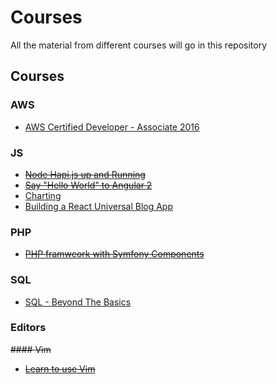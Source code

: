 # Courses
All the material from different courses will go in this repository

## Courses
### AWS
- [AWS Certified Developer - Associate 2016](https://www.udemy.com/aws-certified-developer-associate)

### JS
- ~~[Node Hapi.js up and Running](https://egghead.io/lessons/node-js-hapi-js-up-and-running?series=introduction-to-node-servers-with-hapi-js)~~
- ~~[Say "Hello World" to Angular 2](https://egghead.io/lessons/angular-2-say-hello-world-to-angular-2?series=angular-2-fundamentals)~~
- [Charting](https://laracasts.com/series/charting-and-you)
- [Building a React Universal Blog App](http://www.sitepoint.com/building-a-react-universal-blog-app-a-step-by-step-guide/)

### PHP
- ~~[PHP framweork with Symfony Components](http://www.sitepoint.com/build-php-framework-symfony-components/)~~

### SQL
- [SQL - Beyond The Basics](https://www.udemy.com/sql-beyond-the-basics/learn)

### Editors
~~#### Vim~~
- ~~[Learn to use Vim](https://egghead.io/series/learn-to-use-vim)~~
